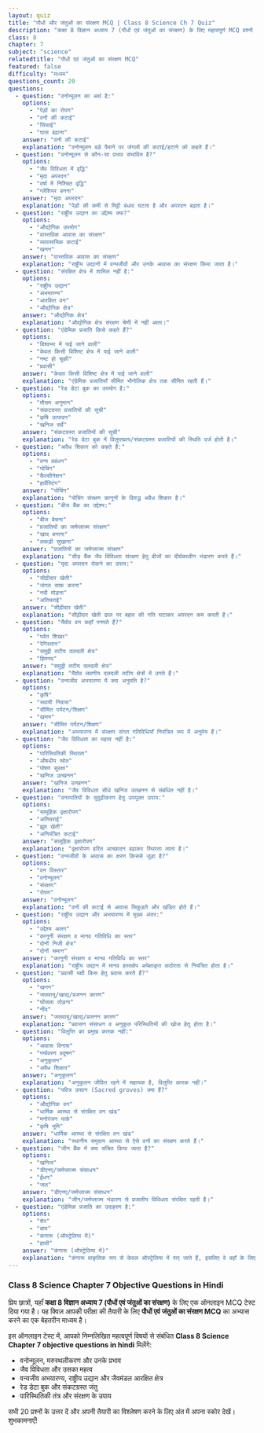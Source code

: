 ```yaml
---
layout: quiz
title: "पौधों और जंतुओं का संरक्षण MCQ | Class 8 Science Ch 7 Quiz"
description: "कक्षा 8 विज्ञान अध्याय 7 (पौधों एवं जंतुओं का संरक्षण) के लिए महत्वपूर्ण MCQ प्रश्नों का ऑनलाइन टेस्ट।"
class: 8
chapter: 7
subject: "science"
relatedtitle: "पौधों एवं जंतुओं का संरक्षण MCQ"
featured: false
difficulty: "मध्यम"
questions_count: 20
questions:
  - question: "वनोन्मूलन का अर्थ है:"
    options:
      - "पेड़ों का रोपण"
      - "वनों की कटाई"
      - "सिंचाई"
      - "घास बढ़ाना"
    answer: "वनों की कटाई"
    explanation: "वनोन्मूलन बड़े पैमाने पर जंगलों की कटाई/हटाने को कहते हैं।"
  - question: "वनोन्मूलन से कौन-सा प्रभाव संभावित है?"
    options:
      - "जैव विविधता में वृद्धि"
      - "मृदा अपरदन"
      - "वर्षा में निश्चित वृद्धि"
      - "ग्लेशियर बनना"
    answer: "मृदा अपरदन"
    explanation: "पेड़ों की कमी से मिट्टी बंधाव घटता है और अपरदन बढ़ता है।"
  - question: "राष्ट्रीय उद्यान का उद्देश्य क्या?"
    options:
      - "औद्योगिक उपयोग"
      - "वास्तविक आवास का संरक्षण"
      - "व्यावसायिक कटाई"
      - "खनन"
    answer: "वास्तविक आवास का संरक्षण"
    explanation: "राष्ट्रीय उद्यानों में वन्यजीवों और उनके आवास का संरक्षण किया जाता है।"
  - question: "संरक्षित क्षेत्र में शामिल नहीं है:"
    options:
      - "राष्ट्रीय उद्यान"
      - "अभयारण्य"
      - "आरक्षित वन"
      - "औद्योगिक क्षेत्र"
    answer: "औद्योगिक क्षेत्र"
    explanation: "औद्योगिक क्षेत्र संरक्षण श्रेणी में नहीं आता।"
  - question: "एंडेमिक प्रजाति किसे कहते हैं?"
    options:
      - "विश्वभर में पाई जाने वाली"
      - "केवल किसी विशिष्ट क्षेत्र में पाई जाने वाली"
      - "नष्ट हो चुकी"
      - "प्रवासी"
    answer: "केवल किसी विशिष्ट क्षेत्र में पाई जाने वाली"
    explanation: "एंडेमिक प्रजातियाँ सीमित भौगोलिक क्षेत्र तक सीमित रहती हैं।"
  - question: "रेड डेटा बुक का उपयोग है:"
    options:
      - "मौसम अनुमान"
      - "संकटग्रस्त प्रजातियों की सूची"
      - "कृषि उत्पादन"
      - "खनिज सर्वे"
    answer: "संकटग्रस्त प्रजातियों की सूची"
    explanation: "रेड डेटा बुक में विलुप्तप्राय/संकटग्रस्त प्रजातियों की स्थिति दर्ज होती है।"
  - question: "अवैध शिकार को कहते हैं:"
    options:
      - "वन्य प्रबंधन"
      - "पोचिंग"
      - "कैल्सीनेशन"
      - "हार्वेस्टिंग"
    answer: "पोचिंग"
    explanation: "पोचिंग संरक्षण कानूनों के विरुद्ध अवैध शिकार है।"
  - question: "बीज बैंक का उद्देश्य:"
    options:
      - "बीज बेचना"
      - "प्रजातियों का जर्मप्लाज्म संरक्षण"
      - "खाद बनाना"
      - "लकड़ी सुखाना"
    answer: "प्रजातियों का जर्मप्लाज्म संरक्षण"
    explanation: "सीड बैंक जैव विविधता संरक्षण हेतु बीजों का दीर्घकालीन भंडारण करते हैं।"
  - question: "मृदा अपरदन रोकने का उपाय:"
    options:
      - "सीढ़ीदार खेती"
      - "जंगल साफ़ करना"
      - "नदी मोड़ना"
      - "अतिचराई"
    answer: "सीढ़ीदार खेती"
    explanation: "सीढ़ीदार खेती ढाल पर बहाव की गति घटाकर अपरदन कम करती है।"
  - question: "मैंग्रोव वन कहाँ पनपते हैं?"
    options:
      - "पर्वत शिखर"
      - "रेगिस्तान"
      - "समुद्री तटीय दलदली क्षेत्र"
      - "हिमनद"
    answer: "समुद्री तटीय दलदली क्षेत्र"
    explanation: "मैंग्रोव लवणीय दलदली तटीय क्षेत्रों में उगते हैं।"
  - question: "वन्यजीव अभयारण्य में क्या अनुमति है?"
    options:
      - "कृषि"
      - "स्थायी निवास"
      - "सीमित पर्यटन/शिक्षण"
      - "खनन"
    answer: "सीमित पर्यटन/शिक्षण"
    explanation: "अभयारण्य में संरक्षण संगत गतिविधियाँ नियंत्रित रूप में अनुमेय हैं।"
  - question: "जैव विविधता का महत्व नहीं है:"
    options:
      - "पारिस्थितिकी स्थिरता"
      - "औषधीय स्रोत"
      - "पोषण सुरक्षा"
      - "खनिज उत्खनन"
    answer: "खनिज उत्खनन"
    explanation: "जैव विविधता सीधे खनिज उत्खनन से संबंधित नहीं है।"
  - question: "वनस्पतियों के सुदृढ़ीकरण हेतु उपयुक्त उपाय:"
    options:
      - "सामूहिक वृक्षारोपण"
      - "अतिचराई"
      - "झूम खेती"
      - "अनियंत्रित कटाई"
    answer: "सामूहिक वृक्षारोपण"
    explanation: "वृक्षारोपण हरित आच्छादन बढ़ाकर स्थिरता लाता है।"
  - question: "वन्यजीवों के आवास का क्षरण किससे जुड़ा है?"
    options:
      - "वन विस्तार"
      - "वनोन्मूलन"
      - "संरक्षण"
      - "रोपण"
    answer: "वनोन्मूलन"
    explanation: "वनों की कटाई से आवास सिकुड़ते और खंडित होते हैं।"
  - question: "राष्ट्रीय उद्यान और अभयारण्य में मुख्य अंतर:"
    options:
      - "उद्देश्य अलग"
      - "कानूनी संरक्षण व मानव गतिविधि का स्तर"
      - "दोनों निजी क्षेत्र"
      - "दोनों समान"
    answer: "कानूनी संरक्षण व मानव गतिविधि का स्तर"
    explanation: "राष्ट्रीय उद्यान में मानव हस्तक्षेप अपेक्षाकृत कठोरता से नियंत्रित होता है।"
  - question: "प्रवासी पक्षी किस हेतु प्रवास करते हैं?"
    options:
      - "खनन"
      - "जलवायु/खाद्य/प्रजनन कारण"
      - "घोंसला तोड़ना"
      - "नींद"
    answer: "जलवायु/खाद्य/प्रजनन कारण"
    explanation: "प्रवासन संसाधन व अनुकूल परिस्थितियों की खोज हेतु होता है।"
  - question: "विलुप्ति का प्रमुख कारक नहीं:"
    options:
      - "आवास विनाश"
      - "पर्यावरण प्रदूषण"
      - "अनुकूलन"
      - "अवैध शिकार"
    answer: "अनुकूलन"
    explanation: "अनुकूलन जीवित रहने में सहायक है, विलुप्ति कारक नहीं।"
  - question: "पवित्र उपवन (Sacred groves) क्या हैं?"
    options:
      - "औद्योगिक वन"
      - "धार्मिक आस्था से संरक्षित वन खंड"
      - "मनोरंजन पार्क"
      - "कृषि भूमि"
    answer: "धार्मिक आस्था से संरक्षित वन खंड"
    explanation: "स्थानीय समुदाय आस्था से ऐसे वनों का संरक्षण करते हैं।"
  - question: "जीन बैंक में क्या संचित किया जाता है?"
    options:
      - "खनिज"
      - "डीएनए/जर्मप्लाज्म संसाधन"
      - "ईंधन"
      - "जल"
    answer: "डीएनए/जर्मप्लाज्म संसाधन"
    explanation: "जीन/जर्मप्लाज्म भंडारण से प्रजातीय विविधता संरक्षित रहती है।"
  - question: "एंडेमिक प्रजाति का उदाहरण है:"
    options:
      - "शेर"
      - "बाघ"
      - "कंगारू (ऑस्ट्रेलिया में)"
      - "हाथी"
    answer: "कंगारू (ऑस्ट्रेलिया में)"
    explanation: "कंगारू प्राकृतिक रूप से केवल ऑस्ट्रेलिया में पाए जाते हैं, इसलिए वे वहाँ के लिए एंडेमिक हैं।"
---
```


### Class 8 Science Chapter 7 Objective Questions in Hindi

प्रिय छात्रों, यहाँ **कक्षा 8 विज्ञान अध्याय 7 (पौधों एवं जंतुओं का संरक्षण)** के लिए एक ऑनलाइन MCQ टेस्ट दिया गया है। यह क्विज़ आपकी परीक्षा की तैयारी के लिए **पौधों एवं जंतुओं का संरक्षण MCQ** का अभ्यास करने का एक बेहतरीन माध्यम है।

इस ऑनलाइन टेस्ट में, आपको निम्नलिखित महत्वपूर्ण विषयों से संबंधित **Class 8 Science Chapter 7 objective questions in hindi** मिलेंगे:
- वनोन्मूलन, मरुस्थलीकरण और उनके प्रभाव
- जैव विविधता और उसका महत्व
- वन्यजीव अभयारण्य, राष्ट्रीय उद्यान और जैवमंडल आरक्षित क्षेत्र
- रेड डेटा बुक और संकटग्रस्त जंतु
- पारिस्थितिकी तंत्र और संरक्षण के उपाय

सभी 20 प्रश्नों के उत्तर दें और अपनी तैयारी का विश्लेषण करने के लिए अंत में अपना स्कोर देखें। शुभकामनाएँ!